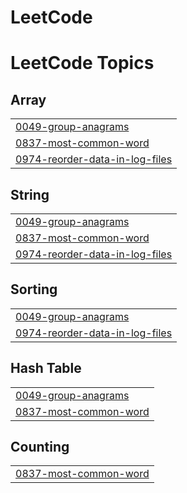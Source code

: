 # LeetCode
<!---LeetCode Topics Start-->
# LeetCode Topics
## Array
|  |
| ------- |
| [0049-group-anagrams](https://github.com/silvergun8291/LeetCode/tree/master/0049-group-anagrams) |
| [0837-most-common-word](https://github.com/silvergun8291/LeetCode/tree/master/0837-most-common-word) |
| [0974-reorder-data-in-log-files](https://github.com/silvergun8291/LeetCode/tree/master/0974-reorder-data-in-log-files) |
## String
|  |
| ------- |
| [0049-group-anagrams](https://github.com/silvergun8291/LeetCode/tree/master/0049-group-anagrams) |
| [0837-most-common-word](https://github.com/silvergun8291/LeetCode/tree/master/0837-most-common-word) |
| [0974-reorder-data-in-log-files](https://github.com/silvergun8291/LeetCode/tree/master/0974-reorder-data-in-log-files) |
## Sorting
|  |
| ------- |
| [0049-group-anagrams](https://github.com/silvergun8291/LeetCode/tree/master/0049-group-anagrams) |
| [0974-reorder-data-in-log-files](https://github.com/silvergun8291/LeetCode/tree/master/0974-reorder-data-in-log-files) |
## Hash Table
|  |
| ------- |
| [0049-group-anagrams](https://github.com/silvergun8291/LeetCode/tree/master/0049-group-anagrams) |
| [0837-most-common-word](https://github.com/silvergun8291/LeetCode/tree/master/0837-most-common-word) |
## Counting
|  |
| ------- |
| [0837-most-common-word](https://github.com/silvergun8291/LeetCode/tree/master/0837-most-common-word) |
<!---LeetCode Topics End-->